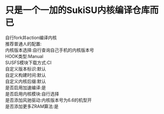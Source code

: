 # 只是一个一加的SukiSU内核编译仓库而已
自行fork并action编译内核\
推荐普通人的配置:\
内核版本选择:自行查询自己手机的内核版本号\
HOOK类型:Manual\
SUSFS模块下载方式:CI\
自定义版本标识:默认\
自定义构建时间:默认\
自定义内核后缀:默认\
是否启用加速编译:是\
是否启用内核模块:自行选择\
是否添加风驰驱动:内核版本号为6.6的机型开\
是否添加更多ZRAM算法:是
